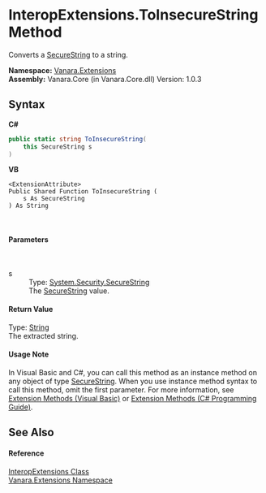 # InteropExtensions.ToInsecureString Method 
 

Converts a <a href="http://msdn2.microsoft.com/en-us/library/7kt014s1" target="_blank">SecureString</a> to a string.

**Namespace:**&nbsp;<a href="9abe54ff-18ce-e333-beed-30e855655381">Vanara.Extensions</a><br />**Assembly:**&nbsp;Vanara.Core (in Vanara.Core.dll) Version: 1.0.3

## Syntax

**C#**<br />
``` C#
public static string ToInsecureString(
	this SecureString s
)
```

**VB**<br />
``` VB
<ExtensionAttribute>
Public Shared Function ToInsecureString ( 
	s As SecureString
) As String
```

<br />

#### Parameters
&nbsp;<dl><dt>s</dt><dd>Type: <a href="http://msdn2.microsoft.com/en-us/library/7kt014s1" target="_blank">System.Security.SecureString</a><br />The <a href="http://msdn2.microsoft.com/en-us/library/7kt014s1" target="_blank">SecureString</a> value.</dd></dl>

#### Return Value
Type: <a href="http://msdn2.microsoft.com/en-us/library/s1wwdcbf" target="_blank">String</a><br />The extracted string.

#### Usage Note
In Visual Basic and C#, you can call this method as an instance method on any object of type <a href="http://msdn2.microsoft.com/en-us/library/7kt014s1" target="_blank">SecureString</a>. When you use instance method syntax to call this method, omit the first parameter. For more information, see <a href="http://msdn.microsoft.com/en-us/library/bb384936.aspx">Extension Methods (Visual Basic)</a> or <a href="http://msdn.microsoft.com/en-us/library/bb383977.aspx">Extension Methods (C# Programming Guide)</a>.

## See Also


#### Reference
<a href="fa16fdf1-0da9-374d-b48d-5517895097b7">InteropExtensions Class</a><br /><a href="9abe54ff-18ce-e333-beed-30e855655381">Vanara.Extensions Namespace</a><br />